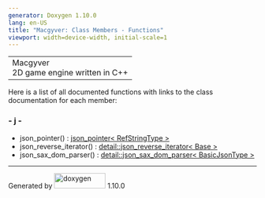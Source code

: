 ```yaml
---
generator: Doxygen 1.10.0
lang: en-US
title: "Macgyver: Class Members - Functions"
viewport: width=device-width, initial-scale=1
---
```


<div id="top">

<div id="titlearea">

<table data-cellspacing="0" data-cellpadding="0">
<colgroup>
<col style="width: 100%" />
</colgroup>
<tbody>
<tr id="projectrow" class="odd">
<td id="projectalign"><div id="projectname">
Macgyver
</div>
<div id="projectbrief">
2D game engine written in C++
</div></td>
</tr>
</tbody>
</table>

</div>

<div id="main-nav">

</div>

</div>

<div class="contents">

<div class="textblock">

Here is a list of all documented functions with links to the class
documentation for each member:

</div>

### <span id="index_j"></span>- j -

- json_pointer() : <a href="classjson__pointer.html#a5288b8f5d6ff6faca37f664b98a16ecd"
  class="el">json_pointer&lt; RefStringType &gt;</a>
- json_reverse_iterator() : <a
  href="classdetail_1_1json__reverse__iterator.html#ad0012dca9469c2d5669ca2e446c8957d"
  class="el">detail::json_reverse_iterator&lt; Base &gt;</a>
- json_sax_dom_parser() : <a
  href="classdetail_1_1json__sax__dom__parser.html#a3ee72f78d1ebdd8f8573ccf2b8e3ea6f"
  class="el">detail::json_sax_dom_parser&lt; BasicJsonType &gt;</a>

</div>

------------------------------------------------------------------------

<span class="small">Generated
by [<img src="doxygen.svg" class="footer" width="104" height="31"
alt="doxygen" />](https://www.doxygen.org/index.html) 1.10.0</span>
